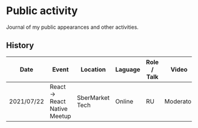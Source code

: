 # Public activity

Journal of my public appearances and other activities. 

## History

| Date | Event | Location | Laguage | Role / Talk | Video |
|------|-------|----------|---------|------|-------|
| 2021/07/22 | React → React Native Meetup | SberMarket Tech | Online | RU | Moderator | [YouTube](https://www.youtube.com/watch?v=GIMs2bZ0yww) |

